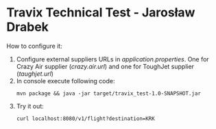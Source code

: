 # Travix Technical Test - Jarosław Drabek

How to configure it:
1. Configure external suppliers URLs in *application.properties*. 
One for Crazy Air supplier (*crazy.air.url*) and one for ToughJet supplier (*taughjet.url*)
2. In console execute following code: 
    ```
    mvn package && java -jar target/travix_test-1.0-SNAPSHOT.jar
    ```
3. Try it out: 
    ```
    curl localhost:8080/v1/flight?destination=KRK
    ```
    

